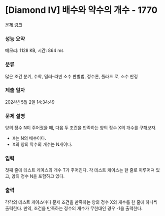 # [Diamond IV] 배수와 약수의 개수 - 1770 

[문제 링크](https://www.acmicpc.net/problem/1770) 

### 성능 요약

메모리: 1128 KB, 시간: 864 ms

### 분류

많은 조건 분기, 수학, 밀러–라빈 소수 판별법, 정수론, 폴라드 로, 소수 판정

### 제출 일자

2024년 5월 2일 14:34:49

### 문제 설명

<p>양의 정수 N이 주어졌을 때, 다음 두 조건을 만족하는 양의 정수 X의 개수를 구해보자.</p>

<ul>
	<li>X는 N의 배수이다.</li>
	<li>X의 양의 약수의 개수는 N개이다.</li>
</ul>

### 입력 

 <p>첫째 줄에 테스트 케이스의 개수 T가 주어진다. 각 테스트 케이스는 한 줄로 이루어져 있고, 양의 정수 N을 포함하고 있다.</p>

### 출력 

 <p>각각의 테스트 케이스마다 문제 조건을 만족하는 양의 정수 X의 개수를 한 줄에 하나씩 출력한다. 만약, 조건을 만족하는 정수의 개수가 무한대인 경우 -1을 출력한다.</p>

